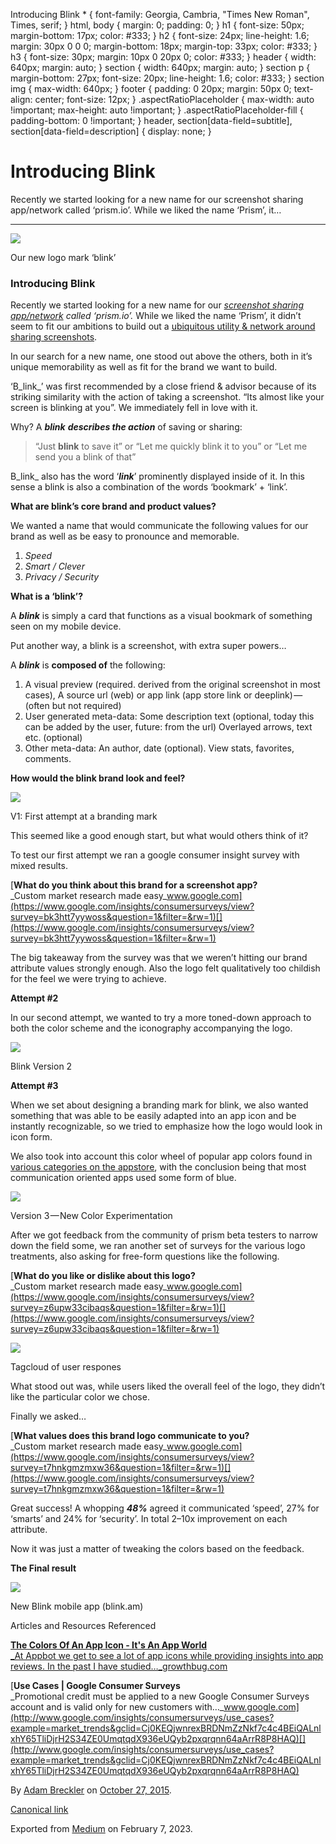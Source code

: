  Introducing Blink \* { font-family: Georgia, Cambria, "Times New Roman", Times, serif; } html, body { margin: 0; padding: 0; } h1 { font-size: 50px; margin-bottom: 17px; color: #333; } h2 { font-size: 24px; line-height: 1.6; margin: 30px 0 0 0; margin-bottom: 18px; margin-top: 33px; color: #333; } h3 { font-size: 30px; margin: 10px 0 20px 0; color: #333; } header { width: 640px; margin: auto; } section { width: 640px; margin: auto; } section p { margin-bottom: 27px; font-size: 20px; line-height: 1.6; color: #333; } section img { max-width: 640px; } footer { padding: 0 20px; margin: 50px 0; text-align: center; font-size: 12px; } .aspectRatioPlaceholder { max-width: auto !important; max-height: auto !important; } .aspectRatioPlaceholder-fill { padding-bottom: 0 !important; } header, section\[data-field=subtitle\], section\[data-field=description\] { display: none; }

Introducing Blink
=================

Recently we started looking for a new name for our screenshot sharing app/network called ‘prism.io’. While we liked the name ‘Prism’, it…

* * *

![](https://cdn-images-1.medium.com/max/800/1*Z7mlTmkOZwXEHQW_Ssqujw.png)

Our new logo mark ‘blink’

### Introducing Blink

Recently we started looking for a new name for our [_screenshot sharing app/network_](http://prism.io) _called ‘prism.io’._ While we liked the name ‘Prism’, it didn’t seem to fit our ambitions to build out a [ubiquitous utility & network around sharing screenshots](https://medium.com/@adambreckler/atomic-elements-networks-1800ee3279c2?source=your-stories).

In our search for a new name, one stood out above the others, both in it’s unique memorability as well as fit for the brand we want to build.

‘B_link_’ was first recommended by a close friend & advisor because of its striking similarity with the action of taking a screenshot. “Its almost like your screen is blinking at you”. We immediately fell in love with it.

Why? A **_blink_** **_describes the action_** of saving or sharing:

> “Just **blink** to save it” or “Let me quickly blink it to you” or “Let me send you a blink of that”

B_link_ also has the word ‘**_link_**’ prominently displayed inside of it. In this sense a blink is also a combination of the words ‘bookmark’ + ‘link’.

**What are blink’s core brand and product values?**

We wanted a name that would communicate the following values for our brand as well as be easy to pronounce and memorable.

1.  _Speed_
2.  _Smart / Clever_
3.  _Privacy / Security_

**What is a ‘blink’?**

A **_blink_** is simply a card that functions as a visual bookmark of something seen on my mobile device.

Put another way, a blink is a screenshot, with extra super powers…

A **_blink_** is **composed of** the following:

1.  A visual preview (required. derived from the original screenshot in most cases), A source url (web) or app link (app store link or deeplink) — (often but not required)
2.  User generated meta-data: Some description text (optional, today this can be added by the user, future: from the url) Overlayed arrows, text etc. (optional)
3.  Other meta-data: An author, date (optional). View stats, favorites, comments.

**How would the blink brand look and feel?**

![](https://cdn-images-1.medium.com/max/800/1*L48umODrmvOtVE_SokRF5A.png)

V1: First attempt at a branding mark

This seemed like a good enough start, but what would others think of it?

To test our first attempt we ran a google consumer insight survey with mixed results.

[**What do you think about this brand for a screenshot app?**  <br>_Custom market research made easy_www.google.com](https://www.google.com/insights/consumersurveys/view?survey=bk3htt7yywoss&question=1&filter=&rw=1)[](https://www.google.com/insights/consumersurveys/view?survey=bk3htt7yywoss&question=1&filter=&rw=1)

The big takeaway from the survey was that we weren’t hitting our brand attribute values strongly enough. Also the logo felt qualitatively too childish for the feel we were trying to achieve.

**Attempt #2**

In our second attempt, we wanted to try a more toned-down approach to both the color scheme and the iconography accompanying the logo.

![](https://cdn-images-1.medium.com/max/800/1*6XGXRZ_dEAku4n8Ro7syuA.png)

Blink Version 2

**Attempt #3**

When we set about designing a branding mark for blink, we also wanted something that was able to be easily adapted into an app icon and be instantly recognizable, so we tried to emphasize how the logo would look in icon form.

We also took into account this color wheel of popular app colors found in [various categories on the appstore](https://growthbug.com/the-colors-of-an-app-icon-b5e8805958d7#.yrz7hgzhw), with the conclusion being that most communication oriented apps used some form of blue.

![](https://cdn-images-1.medium.com/max/800/1*cbmgIE26dk8mzPi69G-iJw.png)

Version 3 — New Color Experimentation

After we got feedback from the community of prism beta testers to narrow down the field some, we ran another set of surveys for the various logo treatments, also asking for free-form questions like the following.

[**What do you like or dislike about this logo?**  <br>_Custom market research made easy_www.google.com](https://www.google.com/insights/consumersurveys/view?survey=z6upw33cibaqs&question=1&filter=&rw=1)[](https://www.google.com/insights/consumersurveys/view?survey=z6upw33cibaqs&question=1&filter=&rw=1)

![](https://cdn-images-1.medium.com/max/800/1*BPmZLPnIAwhzC4ES95eJrA.png)

Tagcloud of user respones

What stood out was, while users liked the overall feel of the logo, they didn’t like the particular color we chose.

Finally we asked…

[**What values does this brand logo communicate to you?**  <br>_Custom market research made easy_www.google.com](https://www.google.com/insights/consumersurveys/view?survey=t7hnkgmzmxw36&question=1&filter=&rw=1)[](https://www.google.com/insights/consumersurveys/view?survey=t7hnkgmzmxw36&question=1&filter=&rw=1)

Great success! A whopping **_48%_** agreed it communicated ‘speed’, 27% for ‘smarts’ and 24% for ‘security’. In total 2–10x improvement on each attribute.

Now it was just a matter of tweaking the colors based on the feedback.

**The Final result**

![](https://cdn-images-1.medium.com/max/800/1*ZVMT8M87hV4OWWie4S0zyg.png)

New Blink mobile app (blink.am)

Articles and Resources Referenced

[**The Colors Of An App Icon - It's An App World**  <br>_At Appbot we get to see a lot of app icons while providing insights into app reviews. In the past I have studied…_growthbug.com](https://growthbug.com/the-colors-of-an-app-icon-b5e8805958d7#.yrz7hgzhw)[](https://growthbug.com/the-colors-of-an-app-icon-b5e8805958d7#.yrz7hgzhw)

[**Use Cases | Google Consumer Surveys**  <br>_Promotional credit must be applied to a new Google Consumer Surveys account and is valid only for new customers with…_www.google.com](http://www.google.com/insights/consumersurveys/use_cases?example=market_trends&gclid=Cj0KEQjwnrexBRDNmZzNkf7c4c4BEiQALnlxhY65TliDjrH2S34ZE0UmqtqdX936eUQyb2pxqrqnn64aArrR8P8HAQ)[](http://www.google.com/insights/consumersurveys/use_cases?example=market_trends&gclid=Cj0KEQjwnrexBRDNmZzNkf7c4c4BEiQALnlxhY65TliDjrH2S34ZE0UmqtqdX936eUQyb2pxqrqnn64aArrR8P8HAQ)

By [Adam Breckler](https://medium.com/@adambreckler) on [October 27, 2015](https://medium.com/p/462060b01186).

[Canonical link](https://medium.com/@adambreckler/why-blink-462060b01186)

Exported from [Medium](https://medium.com) on February 7, 2023.